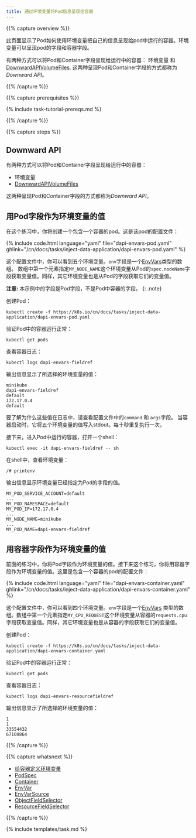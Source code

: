 ```yaml
---
title: 通过环境变量将Pod信息呈现给容器
---
```


{{% capture overview %}}

此页面显示了Pod如何使用环境变量把自己的信息呈现给pod中运行的容器。环境变量可以呈现pod的字段和容器字段。

有两种方式可以将Pod和Container字段呈现给运行中的容器：
环境变量 和[DownwardAPIVolumeFiles](/docs/resources-reference/{{page.version}}/#downwardapivolumefile-v1-core).
这两种呈现Pod和Container字段的方式都称为*Downward API*。

{{% /capture %}}


{{% capture prerequisites %}}

{% include task-tutorial-prereqs.md %}

{{% /capture %}}


{{% capture steps %}}

## Downward API

有两种方式可以将Pod和Container字段呈现给运行中的容器：

* 环境变量
* [DownwardAPIVolumeFiles](/docs/resources-reference/{{page.version}}/#downwardapivolumefile-v1-core)

这两种呈现Pod和Container字段的方式都称为*Downward API*。


## 用Pod字段作为环境变量的值

在这个练习中，你将创建一个包含一个容器的pod。这是该pod的配置文件：

{% include code.html language="yaml" file="dapi-envars-pod.yaml" ghlink="/cn/docs/tasks/inject-data-application/dapi-envars-pod.yaml" %}

这个配置文件中，你可以看到五个环境变量。`env`字段是一个[EnvVars](/docs/resources-reference/{{page.version}}/#envvar-v1-core)类型的数组。
数组中第一个元素指定`MY_NODE_NAME`这个环境变量从Pod的`spec.nodeName`字段获取变量值。同样，其它环境变量也是从Pod的字段获取它们的变量值。

**注意:** 本示例中的字段是Pod字段，不是Pod中容器的字段。
{: .note}

创建Pod：

```shell
kubectl create -f https://k8s.io/cn/docs/tasks/inject-data-application/dapi-envars-pod.yaml
```

验证Pod中的容器运行正常：

```
kubectl get pods
```

查看容器日志：

```
kubectl logs dapi-envars-fieldref
```

输出信息显示了所选择的环境变量的值：

```
minikube
dapi-envars-fieldref
default
172.17.0.4
default
```

要了解为什么这些值在日志中，请查看配置文件中的`command` 和 `args`字段。 当容器启动时，它将五个环境变量的值写入stdout。每十秒重复执行一次。

接下来，进入Pod中运行的容器，打开一个shell：

```
kubectl exec -it dapi-envars-fieldref -- sh
```

在shell中，查看环境变量：

```
/# printenv
```

输出信息显示环境变量已经指定为Pod的字段的值。

```
MY_POD_SERVICE_ACCOUNT=default
...
MY_POD_NAMESPACE=default
MY_POD_IP=172.17.0.4
...
MY_NODE_NAME=minikube
...
MY_POD_NAME=dapi-envars-fieldref
```

## 用容器字段作为环境变量的值

前面的练习中，你将Pod字段作为环境变量的值。接下来这个练习，你将用容器字段作为环境变量的值。这里是包含一个容器的pod的配置文件：

{% include code.html language="yaml" file="dapi-envars-container.yaml" ghlink="/cn/docs/tasks/inject-data-application/dapi-envars-container.yaml" %}

这个配置文件中，你可以看到四个环境变量。`env`字段是一个[EnvVars](/docs/resources-reference/{{page.version}}/#envvar-v1-core)
类型的数组。数组中第一个元素指定`MY_CPU_REQUEST`这个环境变量从容器的`requests.cpu`字段获取变量值。同样，其它环境变量也是从容器的字段获取它们的变量值。

创建Pod：

```shell
kubectl create -f https://k8s.io/cn/docs/tasks/inject-data-application/dapi-envars-container.yaml
```

验证Pod中的容器运行正常：

```
kubectl get pods
```

查看容器日志：

```
kubectl logs dapi-envars-resourcefieldref
```

输出信息显示了所选择的环境变量的值：

```
1
1
33554432
67108864
```

{{% /capture %}}

{{% capture whatsnext %}}

* [给容器定义环境变量](/docs/tasks/configure-pod-container/define-environment-variable-container/)
* [PodSpec](/docs/resources-reference/{{page.version}}/#podspec-v1-core)
* [Container](/docs/resources-reference/{{page.version}}/#container-v1-core)
* [EnvVar](/docs/resources-reference/{{page.version}}/#envvar-v1-core)
* [EnvVarSource](/docs/resources-reference/{{page.version}}/#envvarsource-v1-core)
* [ObjectFieldSelector](/docs/resources-reference/{{page.version}}/#objectfieldselector-v1-core)
* [ResourceFieldSelector](/docs/resources-reference/{{page.version}}/#resourcefieldselector-v1-core)

{{% /capture %}}


{% include templates/task.md %}
